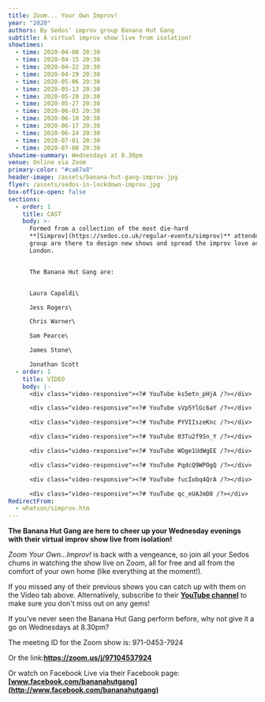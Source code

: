 ```yaml
---
title: Zoom... Your Own Improv!
year: "2020"
authors: By Sedos' improv group Banana Hut Gang
subtitle: A virtual improv show live from isolation!
showtimes:
  - time: 2020-04-08 20:30
  - time: 2020-04-15 20:30
  - time: 2020-04-22 20:30
  - time: 2020-04-29 20:30
  - time: 2020-05-06 20:30
  - time: 2020-05-13 20:30
  - time: 2020-05-20 20:30
  - time: 2020-05-27 20:30
  - time: 2020-06-03 20:30
  - time: 2020-06-10 20:30
  - time: 2020-06-17 20:30
  - time: 2020-06-24 20:30
  - time: 2020-07-01 20:30
  - time: 2020-07-08 20:30
showtime-summary: Wednesdays at 8.30pm
venue: Online via Zoom
primary-color: "#ca67a8"
header-image: /assets/banana-hut-gang-improv.jpg
flyer: /assets/sedos-in-lockdown-improv.jpg
box-office-open: false
sections:
  - order: 1
    title: CAST
    body: >-
      Formed from a collection of the most die-hard
      **[Simprov](https://sedos.co.uk/regular-events/simprov)** attendees, the
      group are there to design new shows and spread the improv love across
      London.


      The Banana Hut Gang are:


      Laura Capaldi\

      Jess Rogers\

      Chris Warner\

      Sam Pearce\

      James Stone\

      Jonathan Scott
  - order: 1
    title: VIDEO
    body: |-
      <div class="video-responsive"><?# YouTube ks5etn_pHjA /?></div>

      <div class="video-responsive"><?# YouTube sVp5YlGc6aY /?></div>

      <div class="video-responsive"><?# YouTube PYVIIszeKnc /?></div>

      <div class="video-responsive"><?# YouTube 03Tu2f9Sn_Y /?></div>

      <div class="video-responsive"><?# YouTube WOge1UdWgEE /?></div>

      <div class="video-responsive"><?# YouTube PqdcQ9WPOgQ /?></div>

      <div class="video-responsive"><?# YouTube fucIobq4QrA /?></div>

      <div class="video-responsive"><?# YouTube qc_eUAJmD8 /?></div>
RedirectFrom:
  - whatson/simprov.htm
---
```

**The Banana Hut Gang are here to cheer up your Wednesday evenings with their virtual improv show live from isolation!**

*Zoom Your Own...Improv!* is back with a vengeance, so join all your Sedos chums in watching the show live on Zoom, all for free and all from the comfort of your own home (like everything at the moment!).

If you missed any of their previous shows you can catch up with them on the Video tab above. Alternatively, subscribe to their **[YouTube channel](https://www.youtube.com/channel/UC2gp5U6JvDumjMpCSqntSdA)** to make sure you don't miss out on any gems!

If you've never seen the Banana Hut Gang perform before, why not give it a go on Wednesdays at 8.30pm?

The meeting ID for the Zoom show is: 971-0453-7924

Or the link:**<https://zoom.us/j/97104537924>**

Or watch on Facebook Live via their Facebook page:**[www.facebook.com/bananahutgang](http://www.facebook.com/bananahutgang)**